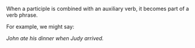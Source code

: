 When a participle is combined with an auxiliary verb, it becomes part of a verb phrase.

For example, we might say:

_John ate his dinner when Judy arrived._